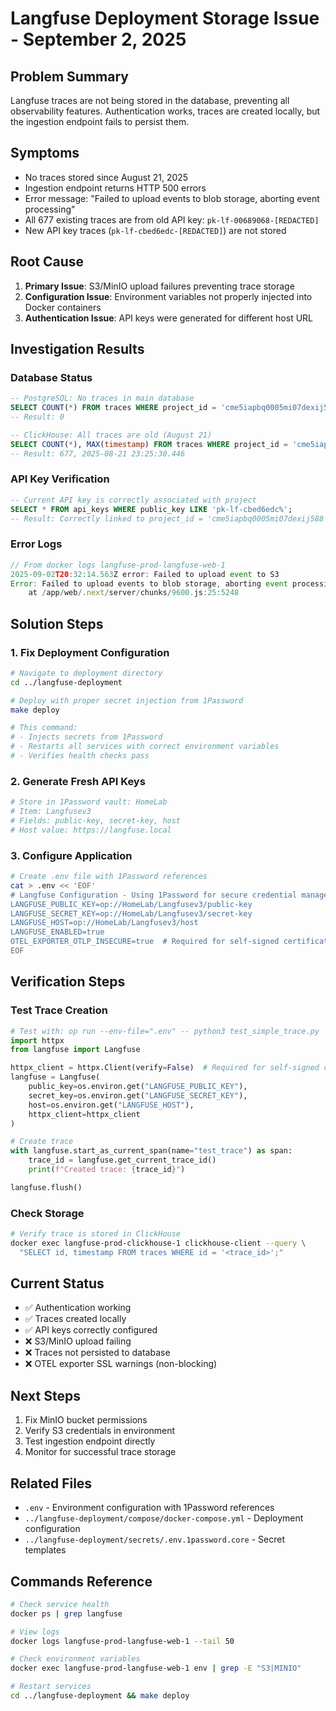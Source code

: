 # Langfuse Deployment Storage Issue - September 2, 2025

## Problem Summary
Langfuse traces are not being stored in the database, preventing all observability features. Authentication works, traces are created locally, but the ingestion endpoint fails to persist them.

## Symptoms
- No traces stored since August 21, 2025
- Ingestion endpoint returns HTTP 500 errors
- Error message: "Failed to upload events to blob storage, aborting event processing"
- All 677 existing traces are from old API key: `pk-lf-00689068-[REDACTED]`
- New API key traces (`pk-lf-cbed6edc-[REDACTED]`) are not stored

## Root Cause
1. **Primary Issue**: S3/MinIO upload failures preventing trace storage
2. **Configuration Issue**: Environment variables not properly injected into Docker containers
3. **Authentication Issue**: API keys were generated for different host URL

## Investigation Results

### Database Status
```sql
-- PostgreSQL: No traces in main database
SELECT COUNT(*) FROM traces WHERE project_id = 'cme5iapbq0005mi07dexij588';
-- Result: 0

-- ClickHouse: All traces are old (August 21)
SELECT COUNT(*), MAX(timestamp) FROM traces WHERE project_id = 'cme5iapbq0005mi07dexij588';
-- Result: 677, 2025-08-21 23:25:30.446
```

### API Key Verification
```sql
-- Current API key is correctly associated with project
SELECT * FROM api_keys WHERE public_key LIKE 'pk-lf-cbed6edc%';
-- Result: Correctly linked to project_id = 'cme5iapbq0005mi07dexij588'
```

### Error Logs
```javascript
// From docker logs langfuse-prod-langfuse-web-1
2025-09-02T20:32:14.563Z error: Failed to upload event to S3
Error: Failed to upload events to blob storage, aborting event processing
    at /app/web/.next/server/chunks/9600.js:25:5248
```

## Solution Steps

### 1. Fix Deployment Configuration
```bash
# Navigate to deployment directory
cd ../langfuse-deployment

# Deploy with proper secret injection from 1Password
make deploy

# This command:
# - Injects secrets from 1Password
# - Restarts all services with correct environment variables
# - Verifies health checks pass
```

### 2. Generate Fresh API Keys
```bash
# Store in 1Password vault: HomeLab
# Item: Langfusev3
# Fields: public-key, secret-key, host
# Host value: https://langfuse.local
```

### 3. Configure Application
```bash
# Create .env file with 1Password references
cat > .env << 'EOF'
# Langfuse Configuration - Using 1Password for secure credential management
LANGFUSE_PUBLIC_KEY=op://HomeLab/Langfusev3/public-key
LANGFUSE_SECRET_KEY=op://HomeLab/Langfusev3/secret-key
LANGFUSE_HOST=op://HomeLab/Langfusev3/host
LANGFUSE_ENABLED=true
OTEL_EXPORTER_OTLP_INSECURE=true  # Required for self-signed certificates
EOF
```

## Verification Steps

### Test Trace Creation
```python
# Test with: op run --env-file=".env" -- python3 test_simple_trace.py
import httpx
from langfuse import Langfuse

httpx_client = httpx.Client(verify=False)  # Required for self-signed certs
langfuse = Langfuse(
    public_key=os.environ.get("LANGFUSE_PUBLIC_KEY"),
    secret_key=os.environ.get("LANGFUSE_SECRET_KEY"),
    host=os.environ.get("LANGFUSE_HOST"),
    httpx_client=httpx_client
)

# Create trace
with langfuse.start_as_current_span(name="test_trace") as span:
    trace_id = langfuse.get_current_trace_id()
    print(f"Created trace: {trace_id}")

langfuse.flush()
```

### Check Storage
```bash
# Verify trace is stored in ClickHouse
docker exec langfuse-prod-clickhouse-1 clickhouse-client --query \
  "SELECT id, timestamp FROM traces WHERE id = '<trace_id>';"
```

## Current Status
- ✅ Authentication working
- ✅ Traces created locally
- ✅ API keys correctly configured
- ❌ S3/MinIO upload failing
- ❌ Traces not persisted to database
- ❌ OTEL exporter SSL warnings (non-blocking)

## Next Steps
1. Fix MinIO bucket permissions
2. Verify S3 credentials in environment
3. Test ingestion endpoint directly
4. Monitor for successful trace storage

## Related Files
- `.env` - Environment configuration with 1Password references
- `../langfuse-deployment/compose/docker-compose.yml` - Deployment configuration
- `../langfuse-deployment/secrets/.env.1password.core` - Secret templates

## Commands Reference
```bash
# Check service health
docker ps | grep langfuse

# View logs
docker logs langfuse-prod-langfuse-web-1 --tail 50

# Check environment variables
docker exec langfuse-prod-langfuse-web-1 env | grep -E "S3|MINIO"

# Restart services
cd ../langfuse-deployment && make deploy
```
